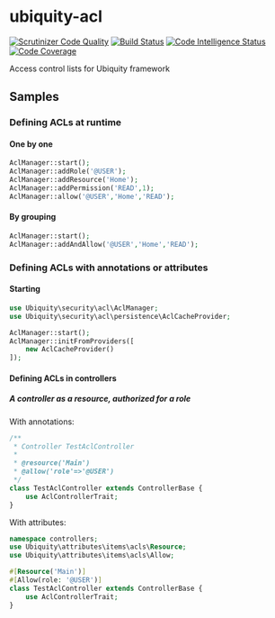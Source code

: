 # ubiquity-acl
[![Scrutinizer Code Quality](https://scrutinizer-ci.com/g/phpMv/ubiquity-acl/badges/quality-score.png?b=main)](https://scrutinizer-ci.com/g/phpMv/ubiquity-acl/?branch=main)
[![Build Status](https://scrutinizer-ci.com/g/phpMv/ubiquity-acl/badges/build.png?b=main)](https://scrutinizer-ci.com/g/phpMv/ubiquity-acl/build-status/main)
[![Code Intelligence Status](https://scrutinizer-ci.com/g/phpMv/ubiquity-acl/badges/code-intelligence.svg?b=main)](https://scrutinizer-ci.com/code-intelligence)
[![Code Coverage](https://scrutinizer-ci.com/g/phpMv/ubiquity-acl/badges/coverage.png?b=main)](https://scrutinizer-ci.com/g/phpMv/ubiquity-acl/?branch=main)

Access control lists for Ubiquity framework

## Samples

### Defining ACLs at runtime
#### One by one
```php
AclManager::start();
AclManager::addRole('@USER');
AclManager::addResource('Home');
AclManager::addPermission('READ',1);
AclManager::allow('@USER','Home','READ');
```
#### By grouping
```php
AclManager::start();
AclManager::addAndAllow('@USER','Home','READ');
```
### Defining ACLs with annotations or attributes
#### Starting
```php
use Ubiquity\security\acl\AclManager;
use Ubiquity\security\acl\persistence\AclCacheProvider;

AclManager::start();
AclManager::initFromProviders([
	new AclCacheProvider()
]);
```

#### Defining ACLs in controllers

##### A controller as a resource, authorized for a role
With annotations:
```php
/**
 * Controller TestAclController
 *
 * @resource('Main')
 * @allow('role'=>'@USER')
 */
class TestAclController extends ControllerBase {
	use AclControllerTrait;
}
```

With attributes:
```php
namespace controllers;
use Ubiquity\attributes\items\acls\Resource;
use Ubiquity\attributes\items\acls\Allow;

#[Resource('Main')]
#[Allow(role: '@USER')]
class TestAclController extends ControllerBase {
	use AclControllerTrait;
}
```

